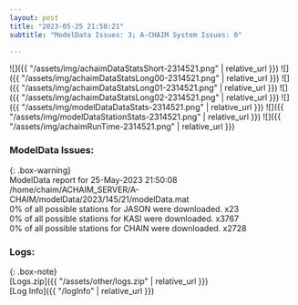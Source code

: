 ```yaml
---
layout: post
title: "2023-05-25 21:50:21"
subtitle: "ModelData Issues: 3; A-CHAIM System Issues: 0"

---
```


![]({{ "/assets/img/achaimDataStatsShort-2314521.png" | relative_url }})
![]({{ "/assets/img/achaimDataStatsLong00-2314521.png" | relative_url }})
![]({{ "/assets/img/achaimDataStatsLong01-2314521.png" | relative_url }})
![]({{ "/assets/img/achaimDataStatsLong02-2314521.png" | relative_url }})
![]({{ "/assets/img/modelDataDataStats-2314521.png" | relative_url }})
![]({{ "/assets/img/modelDataStationStats-2314521.png" | relative_url }})
![]({{ "/assets/img/achaimRunTime-2314521.png" | relative_url }})


### ModelData Issues:  
  
{: .box-warning}  
 ModelData report for 25-May-2023 21:50:08   
 /home/chaim/ACHAIM_SERVER/A-CHAIM/modelData/2023/145/21/modelData.mat   
 0% of all possible stations for JASON were downloaded. x23   
 0% of all possible stations for KASI were downloaded. x3767   
 0% of all possible stations for CHAIN were downloaded. x2728   
  


### Logs:  
  
{: .box-note}  
[Logs.zip]({{ "/assets/other/logs.zip" | relative_url }})  
[Log Info]({{ "/logInfo" | relative_url }})  
